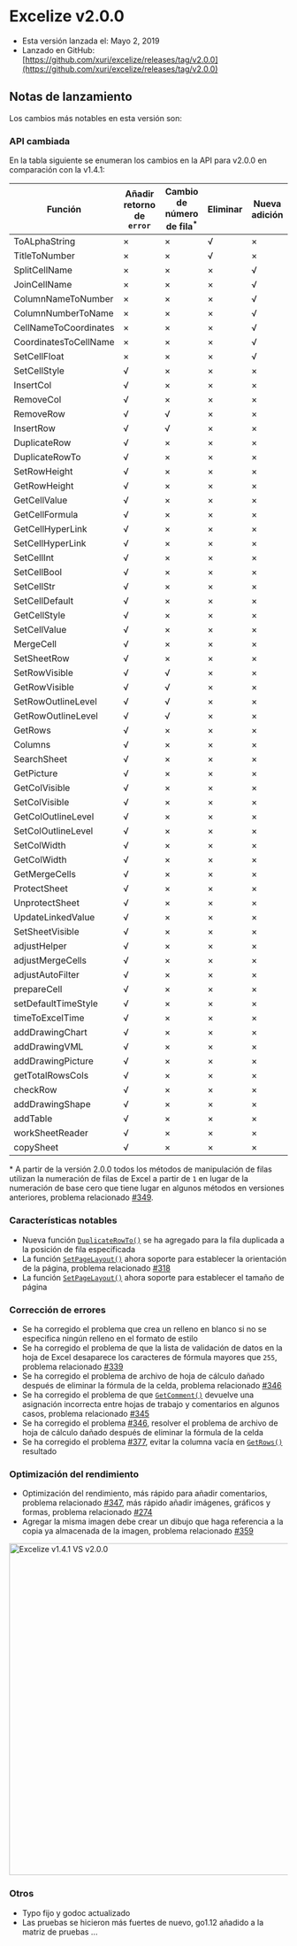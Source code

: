 # Excelize v2.0.0

* Esta versión lanzada el: Mayo 2, 2019
* Lanzado en GitHub: [https://github.com/xuri/excelize/releases/tag/v2.0.0](https://github.com/xuri/excelize/releases/tag/v2.0.0)

## Notas de lanzamiento

Los cambios más notables en esta versión son:

### API cambiada

En la tabla siguiente se enumeran los cambios en la API para v2.0.0 en comparación con la v1.4.1:

|Función|Añadir retorno de `error`|Cambio de número de fila<sup>\*</sup>|Eliminar|Nueva adición|
|---|---|---|---|---|
|ToALphaString|&times;|&times;|&radic;|&times;|
|TitleToNumber|&times;|&times;|&radic;|&times;|
|SplitCellName|&times;|&times;|&times;|&radic;|
|JoinCellName|&times;|&times;|&times;|&radic;|
|ColumnNameToNumber|&times;|&times;|&times;|&radic;|
|ColumnNumberToName|&times;|&times;|&times;|&radic;|
|CellNameToCoordinates|&times;|&times;|&times;|&radic;|
|CoordinatesToCellName|&times;|&times;|&times;|&radic;|
|SetCellFloat|&times;|&times;|&times;|&radic;|
|SetCellStyle|&radic;|&times;|&times;|&times;|
|InsertCol|&radic;|&times;|&times;|&times;|
|RemoveCol|&radic;|&times;|&times;|&times;|
|RemoveRow|&radic;|&radic;|&times;|&times;|
|InsertRow|&radic;|&radic;|&times;|&times;|
|DuplicateRow|&radic;|&times;|&times;|&times;|
|DuplicateRowTo|&radic;|&times;|&times;|&times;|
|SetRowHeight|&radic;|&times;|&times;|&times;|
|GetRowHeight|&radic;|&times;|&times;|&times;|
|GetCellValue|&radic;|&times;|&times;|&times;|
|GetCellFormula|&radic;|&times;|&times;|&times;|
|GetCellHyperLink|&radic;|&times;|&times;|&times;|
|SetCellHyperLink|&radic;|&times;|&times;|&times;|
|SetCellInt|&radic;|&times;|&times;|&times;|
|SetCellBool|&radic;|&times;|&times;|&times;|
|SetCellStr|&radic;|&times;|&times;|&times;|
|SetCellDefault|&radic;|&times;|&times;|&times;|
|GetCellStyle|&radic;|&times;|&times;|&times;|
|SetCellValue|&radic;|&times;|&times;|&times;|
|MergeCell|&radic;|&times;|&times;|&times;|
|SetSheetRow|&radic;|&times;|&times;|&times;|
|SetRowVisible|&radic;|&radic;|&times;|&times;|
|GetRowVisible|&radic;|&radic;|&times;|&times;|
|SetRowOutlineLevel|&radic;|&radic;|&times;|&times;|
|GetRowOutlineLevel|&radic;|&radic;|&times;|&times;|
|GetRows|&radic;|&times;|&times;|&times;|
|Columns|&radic;|&times;|&times;|&times;|
|SearchSheet|&radic;|&times;|&times;|&times;|
|GetPicture|&radic;|&times;|&times;|&times;|
|GetColVisible|&radic;|&times;|&times;|&times;|
|SetColVisible|&radic;|&times;|&times;|&times;|
|GetColOutlineLevel|&radic;|&times;|&times;|&times;|
|SetColOutlineLevel|&radic;|&times;|&times;|&times;|
|SetColWidth|&radic;|&times;|&times;|&times;|
|GetColWidth|&radic;|&times;|&times;|&times;|
|GetMergeCells|&radic;|&times;|&times;|&times;|
|ProtectSheet|&radic;|&times;|&times;|&times;|
|UnprotectSheet|&radic;|&times;|&times;|&times;|
|UpdateLinkedValue|&radic;|&times;|&times;|&times;|
|SetSheetVisible|&radic;|&times;|&times;|&times;|
|adjustHelper|&radic;|&times;|&times;|&times;|
|adjustMergeCells|&radic;|&times;|&times;|&times;|
|adjustAutoFilter|&radic;|&times;|&times;|&times;|
|prepareCell|&radic;|&times;|&times;|&times;|
|setDefaultTimeStyle|&radic;|&times;|&times;|&times;|
|timeToExcelTime|&radic;|&times;|&times;|&times;|
|addDrawingChart|&radic;|&times;|&times;|&times;|
|addDrawingVML|&radic;|&times;|&times;|&times;|
|addDrawingPicture|&radic;|&times;|&times;|&times;|
|getTotalRowsCols|&radic;|&times;|&times;|&times;|
|checkRow|&radic;|&times;|&times;|&times;|
|addDrawingShape|&radic;|&times;|&times;|&times;|
|addTable|&radic;|&times;|&times;|&times;|
|workSheetReader|&radic;|&times;|&times;|&times;|
|copySheet|&radic;|&times;|&times;|&times;|

\* A partir de la versión 2.0.0 todos los métodos de manipulación de filas utilizan la numeración de filas de Excel a partir de `1` en lugar de la numeración de base cero que tiene lugar en algunos métodos en versiones anteriores, problema relacionado [#349](https://github.com/xuri/excelize/issues/349).

### Características notables

* Nueva función [`DuplicateRowTo()`](https://pkg.go.dev/github.com/360EntSecGroup-Skylar/excelize/v2@v2.0.0#File.WriteTo) se ha agregado para la fila duplicada a la posición de fila especificada
* La función [`SetPageLayout()`](https://pkg.go.dev/github.com/360EntSecGroup-Skylar/excelize/v2@v2.0.0#File.SetPageLayout) ahora soporte para establecer la orientación de la página, problema relacionado [#318](https://github.com/xuri/excelize/issues/318)
* La función [`SetPageLayout()`](https://pkg.go.dev/github.com/360EntSecGroup-Skylar/excelize/v2@v2.0.0#File.SetPageLayout) ahora soporte para establecer el tamaño de página

### Corrección de errores

* Se ha corregido el problema que crea un relleno en blanco si no se especifica ningún relleno en el formato de estilo
* Se ha corregido el problema de que la lista de validación de datos en la hoja de Excel desaparece los caracteres de fórmula mayores que `255`, problema relacionado [#339](https://github.com/xuri/excelize/issues/339)
* Se ha corregido el problema de archivo de hoja de cálculo dañado después de eliminar la fórmula de la celda, problema relacionado [#346](https://github.com/xuri/excelize/issues/346)
* Se ha corregido el problema de que [`GetComment()`](https://pkg.go.dev/github.com/360EntSecGroup-Skylar/excelize/v2@v2.0.0#File.GetComment) devuelve una asignación incorrecta entre hojas de trabajo y comentarios en algunos casos, problema relacionado [#345](https://github.com/xuri/excelize/issues/345)
* Se ha corregido el problema [#346](https://github.com/xuri/excelize/issues/346), resolver el problema de archivo de hoja de cálculo dañado después de eliminar la fórmula de la celda
* Se ha corregido el problema [#377](https://github.com/xuri/excelize/issues/377), evitar la columna vacía en [`GetRows()`](https://pkg.go.dev/github.com/360EntSecGroup-Skylar/excelize/v2@v2.0.0#File.GetRows) resultado

### Optimización del rendimiento

* Optimización del rendimiento, más rápido para añadir comentarios, problema relacionado [#347](https://github.com/xuri/excelize/issues/347), más rápido añadir imágenes, gráficos y formas, problema relacionado [#274](https://github.com/xuri/excelize/issues/274)
* Agregar la misma imagen debe crear un dibujo que haga referencia a la copia ya almacenada de la imagen, problema relacionado [#359](https://github.com/xuri/excelize/issues/359)

<img src="https://user-images.githubusercontent.com/2809468/56576273-7e7f1d80-65fa-11e9-8b47-7b171c5e67e3.png" width="600" alt="Excelize v1.4.1 VS v2.0.0">

### Otros

* Typo fijo y godoc actualizado
* Las pruebas se hicieron más fuertes de nuevo, go1.12 añadido a la matriz de pruebas ...
